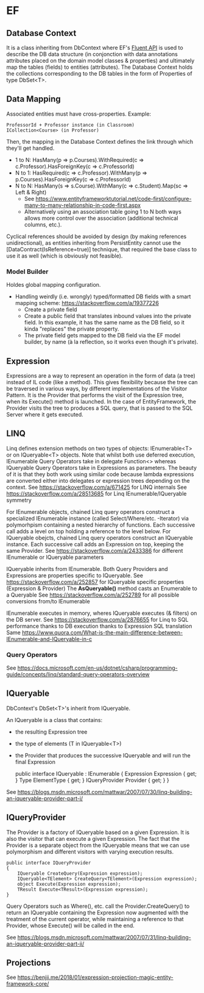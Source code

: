 # EF

## Database Context

It is a class inheriting from DbContext where EF's [Fluent API](https://docs.microsoft.com/en-us/ef/ef6/modeling/code-first/fluent/types-and-properties) is used to describe the DB data structure (in conjonction with data annotations attributes placed on the domain model classes & properties) and ultimately map the tables (fields) to entities (attributes).
The Database Context holds the collections corresponding to the DB tables in the form of Properties of type DbSet&lt;T&gt;.

## Data Mapping

Associated entities must have cross-properties.
Example:

    ProfessorId + Professor instance (in Classroom)
    ICollection<Course> (in Professor)

Then, the mapping in the Database Context defines the link through which they'll get handled.

* 1 to N: HasMany(p => p.Courses).WithRequired(c => c.Professor).HasForeignKey(c => c.ProfessorId)
* N to 1: HasRequired(c => c.Professor).WithMany(p => p.Courses).HasForeignKey(c => c.ProfessorId)
* N to N: HasMany(s => s.Course).WithMany(c => c.Student).Map(sc => Left & Right)
  * See <https://www.entityframeworktutorial.net/code-first/configure-many-to-many-relationship-in-code-first.aspx>
  * Alternatively using an association table going 1 to N both ways allows more control over the association (additional technical columns, etc.).

Cyclical references should be avoided by design (by making references unidirectional), as entities inheriting from PersistEntity cannot use the [DataContract(IsReference=true)] technique, that required the base class to use it as well (which is obviously not feasible).

### Model Builder

Holdes global mapping configuration.

* Handling weirdly (i.e. wrongly) typed/formatted DB fields with a smart mapping scheme: <https://stackoverflow.com/a/19377226>
  * Create a private field
  * Create a public field that translates inbound values into the private field. In this example, it has the same name as the DB field, so it kinda "replaces" the private property.
  * The private field gets mapped to the DB field via the EF model builder, by name (à la reflection, so it works even though it's private).

## Expression

Expressions are a way to represent an operation in the form of data (a tree) instead of IL code (like a method).
This gives flexibility because the tree can be traversed in various ways, by different implementations of the Visitor Pattern.
It is the Provider that performs the visit of the Expression tree, when its Execute() method is launched.
In the case of EntityFramework, the Provider visits the tree to produces a SQL query, that is passed to the SQL Server where it gets executed.

## LINQ

Linq defines extension methods on two types of objects: IEnumerable&lt;T&gt; or on IQueryable&lt;T&gt; objects.
Note that whilst both use deferred execution, IEnumerable Query Operators take in delegate Function&lt;&gt; whereas IQueryable Query Operators take in Expressions as parameters.
The beauty of it is that they both work using similar code because lambda expressions are converted either into delegates or expression trees depending on the context.
See <https://stackoverflow.com/a/671425> for LINQ internals
See <https://stackoverflow.com/a/28513685> for Linq IEnumerable/IQueryable symmetry

For IEnumerable objects, chained Linq query operators construct a specialized IEnumerable instance (called Select/Where/etc. -Iterator) via polymorhpism containing a nested hierarchy of functions. Each successive call adds a level on top holding a reference to the level below.
For IQueryable obejcts, chained Linq query operators construct an IQueryable instance. Each successive call adds an Expression on top, keeping the same Provider.
See <https://stackoverflow.com/a/2433386> for different IEnumerable or IQueryable parameters

IQueryable inherits from IEnumerable.
Both Query Providers and Expressions are properties specific to IQueryable.
See <https://stackoverflow.com/a/252857> for IQueryable specific properties (Expression & Provider)
The **AsQueryable()** method casts an Enumerable to a Queryable
See <https://stackoverflow.com/a/252789> for all possible conversions from/to IEnumerable

IEnumerable executes in memory, wheres IQueryable executes (& filters) on the DB server.
See <https://stackoverflow.com/a/2876655> for Linq to SQL performance thanks to DB execution thanks to Expression SQL translation
Same <https://www.quora.com/What-is-the-main-difference-between-IEnumerable-and-IQueryable-in-c>

### Query Operators

See <https://docs.microsoft.com/en-us/dotnet/csharp/programming-guide/concepts/linq/standard-query-operators-overview>

## IQueryable

DbContext's DbSet&lt;T&gt;'s inherit from IQueryable.

An IQueryable is a class that contains:

* the resulting Expression tree
* the type of elements (T in IQueryable&lt;T&gt;)
* the Provider that produces the successive IQueryable and will run the final Expression

    public interface IQueryable : IEnumerable
    {
        Expression Expression { get; }
        Type ElementType { get; }
        IQueryProvider Provider { get; }
    }

See <https://blogs.msdn.microsoft.com/mattwar/2007/07/30/linq-building-an-iqueryable-provider-part-i/>

## IQueryProvider

The Provider is a factory of IQueryable based on a given Expression.
It is also the visitor that can execute a given Expression.
The fact that the Provider is a separate object from the IQueryable means that we can use polymorphism and different visitors with varying execution results.

    public interface IQueryProvider
    {
        IQueryable CreateQuery(Expression expression);
        IQueryable<TElement> CreateQuery<TElement>(Expression expression);
        object Execute(Expression expression);
        TResult Execute<TResult>(Expression expression);
    }

Query Operators such as Where(), etc. call the Provider.CreateQuery() to return an IQueryable containing the Expression now augmented with the treatment of the current operator, while maintaining a reference to that Provider, whose Execute() will be called in the end.

See <https://blogs.msdn.microsoft.com/mattwar/2007/07/31/linq-building-an-iqueryable-provider-part-ii/>

## Projections

See <https://benjii.me/2018/01/expression-projection-magic-entity-framework-core/>
